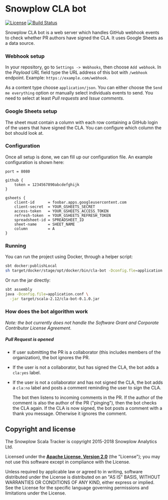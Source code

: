 # Snowplow CLA bot

[![License][license-image]][license]
[![Build Status](https://travis-ci.com/snowplow-incubator/cla-bot.svg?token=rA744zFX5YFUNdyp1U6x&branch=master)](https://travis-ci.com/snowplow-incubator/cla-bot)

Snowplow CLA bot is a web server which handles GitHub webhook events to check whether
PR authors have signed the CLA. It uses Google Sheets as a data source.

### Webhook setup

In your repository, go to `Settings -> Webhooks`, then choose `Add webhook`.
In the *Payload URL* field type the URL address of this bot with `/webhook` endpoint.
Example: `https://example.com/webhook`.

As a content type choose `application/json`. You can either choose the
`Send me everything` option or manually select individuals events to send. You need to
select at least *Pull requests* and *Issue comments*.

### Google Sheets setup

The sheet must contain a column with each row containing a GitHub login of the users 
that have signed the CLA. You can configure which column the bot should look at.

### Configuration

Once all setup is done, we can fill up our configuration file.
An example configuration is shown here:

```
port = 8080

github {
    token = 1234567890abcdefghijk
}

gsheets {
    client-id      = foobar.apps.googleusercontent.com
    client-secret  = YOUR_GSHEETS_SECRET
    access-token   = YOUR_GSHEETS_ACCESS_TOKEN
    refresh-token  = YOUR_GSHEETS_REFRESH_TOKEN
    spreadsheet-id = SPREADSHEET_ID
    sheet-name     = SHEET_NAME
    column         = A
}
```

### Running

You can run the project using Docker, through a helper script:
```bash
sbt docker:publishLocal
sh target/docker/stage/opt/docker/bin/cla-bot -Dconfig.fle=application.conf
```

Or run the jar directly:

```bash
sbt assembly
java -Dconfig.file=application.conf \
  -jar target/scala-2.12/cla-bot-0.1.0.jar
```

### How does the bot algorithm work

*Note: the bot currently does not handle the Software Grant and Corporate Contributor License Agreement.*

##### Pull Request is opened
- If user submitting the PR is a collaborator (this includes members of the organization),
  the bot ignores the PR.
  
- If the user is not a collaborator, but has signed the CLA, the bot adds a `cla:yes` label.

- If the user is not a collaborator and has not signed the CLA, the bot adds a
  `cla:no` label and posts a comment reminding the user to sign the CLA. 
       
  The bot then listens to incoming comments in the PR. If the author of the
  comment is also the author of the PR ("pinging"), then the bot checks the
  CLA again. If the CLA is now signed, the bot posts a comment with a thank you message.
  Otherwise it ignores the comment.


## Copyright and license

The Snowplow Scala Tracker is copyright 2015-2018 Snowplow Analytics Ltd.

Licensed under the **[Apache License, Version 2.0][license]** (the "License");
you may not use this software except in compliance with the License.

Unless required by applicable law or agreed to in writing, software
distributed under the License is distributed on an "AS IS" BASIS,
WITHOUT WARRANTIES OR CONDITIONS OF ANY KIND, either express or implied.
See the License for the specific language governing permissions and
limitations under the License.


[license-image]: http://img.shields.io/badge/license-Apache--2-blue.svg?style=flat
[license]: http://www.apache.org/licenses/LICENSE-2.0

[webhooks]: https://developer.github.com/webhooks/
[log4j]: https://docs.oracle.com/cd/E29578_01/webhelp/cas_webcrawler/src/cwcg_config_log4j_file.html
